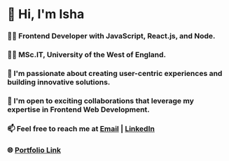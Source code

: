 # 👋 Hi, I'm Isha

### 👩‍💻 Frontend Developer with JavaScript, React.js, and Node.

### 👩‍🎓 MSc.IT, University of the West of England.

### 🔭 I'm passionate about creating user-centric experiences and building innovative solutions.

### 👯 I'm open to exciting collaborations that leverage my expertise in Frontend Web Development.

### 📫 Feel free to reach me at [Email](mailto:ishazimba.tamang@gmail.com) | [LinkedIn](https://www.linkedin.com/in/isha-tamang/) 

### 🌐 [Portfolio Link](https://ishatamang.com.np/)
